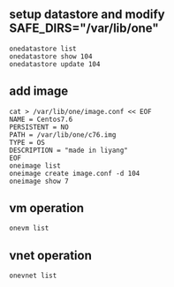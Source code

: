 ## setup datastore and modify SAFE_DIRS="/var/lib/one"
```
onedatastore list
onedatastore show 104
onedatastore update 104
```
## add image
```
cat > /var/lib/one/image.conf << EOF
NAME = Centos7.6
PERSISTENT = NO
PATH = /var/lib/one/c76.img
TYPE = OS
DESCRIPTION = "made in liyang"
EOF
oneimage list
oneimage create image.conf -d 104
oneimage show 7
```
## vm operation
```
onevm list
```
## vnet operation
```
onevnet list
```
